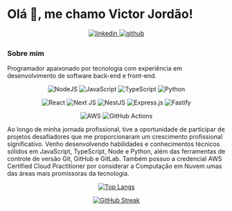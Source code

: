 # Olá 👋, me chamo Victor Jordão! 

<div align="center">
  <a href="https://linkedin.com/in/victorjfeliciano" target="_blank">
    <img src=https://img.shields.io/badge/linkedin-%231E77B5.svg?&style=for-the-badge&logo=linkedin&logoColor=white alt=linkedin style="margin-bottom: 5px;" />
  </a>

<a href="https://github.com/vetvictor33" target="_blank">
    <img src=https://img.shields.io/badge/github-%2324292e.svg?&style=for-the-badge&logo=github&logoColor=white alt=github style="margin-bottom: 5px;" />
  </a>
</div>

### Sobre mim
<div align="center">
  
</div

Programador apaixonado por tecnologia com experiência em desenvolvimento de software back-end e front-end.

<div align="center">

  ![NodeJS](https://img.shields.io/badge/node.js-6DA55F?style=for-the-badge&logo=node.js&logoColor=white)
  ![JavaScript](https://img.shields.io/badge/javascript-%23323330.svg?style=for-the-badge&logo=javascript&logoColor=%23F7DF1E)
  ![TypeScript](https://img.shields.io/badge/typescript-%23007ACC.svg?style=for-the-badge&logo=typescript&logoColor=white)
  ![Python](https://img.shields.io/badge/python-3670A0?style=for-the-badge&logo=python&logoColor=ffdd54)
  
</div>

<div align="center">

  ![React](https://img.shields.io/badge/react-%2320232a.svg?style=for-the-badge&logo=react&logoColor=%2361DAFB)
  ![Next JS](https://img.shields.io/badge/Next-black?style=for-the-badge&logo=next.js&logoColor=white)
  ![NestJS](https://img.shields.io/badge/nestjs-%23E0234E.svg?style=for-the-badge&logo=nestjs&logoColor=white)
  ![Express.js](https://img.shields.io/badge/express.js-%23404d59.svg?style=for-the-badge&logo=express&logoColor=%2361DAFB)
  ![Fastify](https://img.shields.io/badge/fastify-%23000000.svg?style=for-the-badge&logo=fastify&logoColor=white)
  
</div>

<div align="center">

  ![AWS](https://img.shields.io/badge/AWS-%23FF9900.svg?style=for-the-badge&logo=amazon-aws&logoColor=white)
  ![GitHub Actions](https://img.shields.io/badge/github%20actions-%232671E5.svg?style=for-the-badge&logo=githubactions&logoColor=white)

</div>

 Ao longo de minha jornada profissional, tive a oportunidade de participar de projetos desafiadores que me proporcionaram um crescimento profissional significativo. Venho desenvolvendo habilidades e conhecimentos técnicos sólidos em JavaScript, TypeScript, Node e Python, além das ferramentas de controle de versão Git, GitHub e GitLab. Também possuo a credencial AWS Certified Cloud Practitioner por considerar a Computação em Nuvem umas das áreas mais promissoras da tecnologia.
 
<div align="center">

[![Top Langs](https://github-readme-stats.vercel.app/api/top-langs/?username=vetvictor33&langs_count=6)](https://github.com/anuraghazra/github-readme-stats)

[![GitHub Streak](https://streak-stats.demolab.com/?user=VetVictor33&theme=dark&hide_border=true&locale=eng&date_format=j%20M%5B%20Y%5D&mode=weekly)](https://git.io/streak-stats)

</div>
